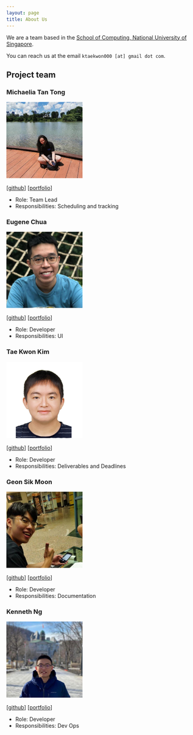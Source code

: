 ```yaml
---
layout: page
title: About Us
---
```


We are a team based in the [School of Computing, National University of Singapore](http://www.comp.nus.edu.sg).

You can reach us at the email `ktaekwon000 [at] gmail dot com`.

## Project team

### Michaelia Tan Tong

<img src="images/michaeliaaa.png" width="200px">

[[github](https://github.com/michaeliaaa)]
[[portfolio](team/michaeliaaa.md)]

* Role: Team Lead
* Responsibilities: Scheduling and tracking

### Eugene Chua

<img src="images/eugene3231.png" width="200px">

[[github](https://github.com/eugene3231)]
[[portfolio](team/eugene3231.md)]

* Role: Developer
* Responsibilities: UI

### Tae Kwon Kim

<img src="images/ktaekwon000.png" width="200px">

[[github](https://github.com/ktaekwon000)]
[[portfolio](team/ktaekwon000.md)]

* Role: Developer
* Responsibilities: Deliverables and Deadlines

### Geon Sik Moon

<img src="images/gsmoon97.png" width="200px">

[[github](https://github.com/gsmoon97)]
[[portfolio](team/gsmoon97.md)]

* Role: Developer
* Responsibilities: Documentation

### Kenneth Ng

<img src="images/afroneth.png" width="200px">

[[github](https://github.com/afroneth)]
[[portfolio](team/afroneth.md)]

* Role: Developer
* Responsibilities: Dev Ops
